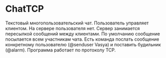 # ChatTCP
Текстовый многопользовательский чат. 
Пользователь управляет клиентом. На сервере пользователя нет. Сервер занимается пересылкой сообщений между клиентами.
По умолчанию сообщение посылается всем участникам чата.
Есть команда послать сообщение конкретному пользователю (@senduser Vasya) и поставить будильник (@alarm).
Программа работает по протоколу TCP.

